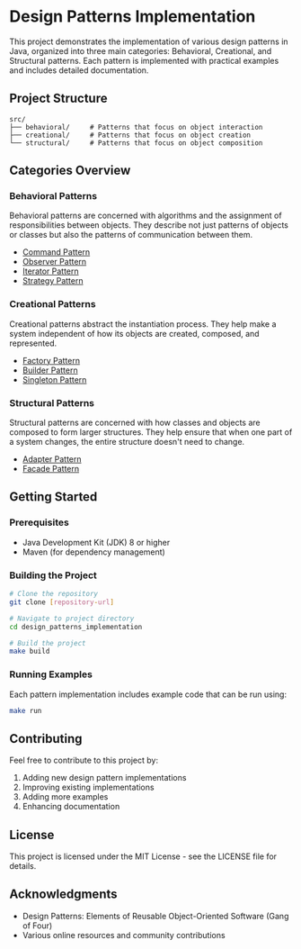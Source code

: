 # Design Patterns Implementation

This project demonstrates the implementation of various design patterns in Java, organized into three main categories: Behavioral, Creational, and Structural patterns. Each pattern is implemented with practical examples and includes detailed documentation.

## Project Structure

```
src/
├── behavioral/     # Patterns that focus on object interaction
├── creational/     # Patterns that focus on object creation
└── structural/     # Patterns that focus on object composition
```

## Categories Overview

### Behavioral Patterns
Behavioral patterns are concerned with algorithms and the assignment of responsibilities between objects. They describe not just patterns of objects or classes but also the patterns of communication between them.

- [Command Pattern](src/behavioral/command/README.md)
- [Observer Pattern](src/behavioral/observer/README.md)
- [Iterator Pattern](src/behavioral/iterator/README.md)
- [Strategy Pattern](src/behavioral/strategy/README.md)

### Creational Patterns
Creational patterns abstract the instantiation process. They help make a system independent of how its objects are created, composed, and represented.

- [Factory Pattern](src/creational/factory/README.md)
- [Builder Pattern](src/creational/builder/README.md)
- [Singleton Pattern](src/creational/singleton/README.md)

### Structural Patterns
Structural patterns are concerned with how classes and objects are composed to form larger structures. They help ensure that when one part of a system changes, the entire structure doesn't need to change.

- [Adapter Pattern](src/structural/adapter/README.md)
- [Facade Pattern](src/structural/facade/README.md)

## Getting Started

### Prerequisites
- Java Development Kit (JDK) 8 or higher
- Maven (for dependency management)

### Building the Project
```bash
# Clone the repository
git clone [repository-url]

# Navigate to project directory
cd design_patterns_implementation

# Build the project
make build
```

### Running Examples
Each pattern implementation includes example code that can be run using:
```bash
make run
```

## Contributing
Feel free to contribute to this project by:
1. Adding new design pattern implementations
2. Improving existing implementations
3. Adding more examples
4. Enhancing documentation

## License
This project is licensed under the MIT License - see the LICENSE file for details.

## Acknowledgments
- Design Patterns: Elements of Reusable Object-Oriented Software (Gang of Four)
- Various online resources and community contributions 